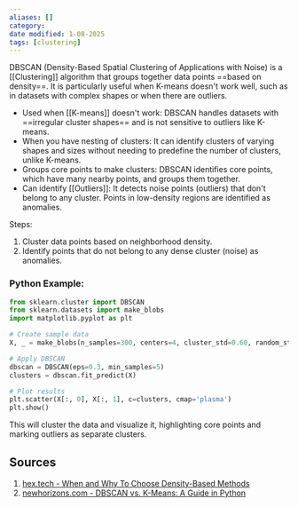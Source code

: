 ```yaml
---
aliases: []
category:
date modified: 1-08-2025
tags: [clustering]
---
```

DBSCAN (Density-Based Spatial Clustering of Applications with Noise) is a [[Clustering]] algorithm that groups together data points ==based on density==. It is particularly useful when K-means doesn't work well, such as in datasets with complex shapes or when there are outliers.

- Used when [[K-means]] doesn't work: DBSCAN handles datasets with ==irregular cluster shapes== and is not sensitive to outliers like K-means.
- When you have nesting of clusters: It can identify clusters of varying shapes and sizes without needing to predefine the number of clusters, unlike K-means.
- Groups core points to make clusters: DBSCAN identifies core points, which have many nearby points, and groups them together.
- Can identify [[Outliers]]: It detects noise points (outliers) that don't belong to any cluster. Points in low-density regions are identified as anomalies.

Steps:
  1. Cluster data points based on neighborhood density.
  2. Identify points that do not belong to any dense cluster (noise) as anomalies.

### Python Example:

```python
from sklearn.cluster import DBSCAN
from sklearn.datasets import make_blobs
import matplotlib.pyplot as plt

# Create sample data
X, _ = make_blobs(n_samples=300, centers=4, cluster_std=0.60, random_state=0)

# Apply DBSCAN
dbscan = DBSCAN(eps=0.3, min_samples=5)
clusters = dbscan.fit_predict(X)

# Plot results
plt.scatter(X[:, 0], X[:, 1], c=clusters, cmap='plasma')
plt.show()
```

This will cluster the data and visualize it, highlighting core points and marking outliers as separate clusters.
## Sources
1. [hex.tech - When and Why To Choose Density-Based Methods](https://hex.tech/blog/comparing-density-based-methods/#:~:text=DBSCAN%20is%20a%20density%2Dbased)
2. [newhorizons.com - DBSCAN vs. K-Means: A Guide in Python](https://www.newhorizons.com/resources/blog/dbscan-vs-kmeans-a-guide-in-python)

